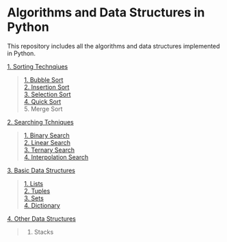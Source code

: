 # Algorithms and Data Structures in Python

This repository includes all the algorithms and data structures implemented in Python.

[1. Sorting Technqiues](https://github.com/nikita1610/DSA_in_Python/tree/master/Sorting%20Techniques)
> [1. Bubble Sort](https://github.com/nikita1610/DSA_in_Python/blob/master/Sorting%20Techniques/Bubble_Sort.py)<br>
> [2. Insertion Sort](https://github.com/nikita1610/DSA_in_Python/blob/master/Sorting%20Techniques/Insertion_Sort.py)<br>
> [3. Selection Sort](https://github.com/nikita1610/DSA_in_Python/blob/master/Sorting%20Techniques/Selection_Sort.py)<br>
> [4. Quick Sort](https://github.com/nikita1610/DSA_in_Python/blob/master/Sorting%20Techniques/Quick_Sort.py)<br>
> 5. Merge Sort

[2. Searching Tchniques](https://github.com/nikita1610/DSA_in_Python/tree/master/Searching%20Techniques)
> [1. Binary Search](https://github.com/nikita1610/DSA_in_Python/blob/master/Searching%20Techniques/Binary_Search.py) <br>
> [2. Linear Search](https://github.com/nikita1610/DSA_in_Python/blob/master/Searching%20Techniques/Linear_Search.py) <br>
> [3. Ternary Search](https://github.com/nikita1610/DSA_in_Python/blob/master/Searching%20Techniques/Ternary_Search.py) <br>
> [4. Interpolation Search](https://github.com/nikita1610/DSA_in_Python/blob/master/Searching%20Techniques/Interploation_Search.py) <br>

[3. Basic Data Structures](https://github.com/nikita1610/DSA_in_Python/tree/master/Basic%20Data%20Structures)
>[ 1. Lists ](https://github.com/nikita1610/DSA_in_Python/blob/master/Basic%20Data%20Structures/Lists.ipynb)<br>
>[ 2. Tuples](https://github.com/nikita1610/DSA_in_Python/blob/master/Basic%20Data%20Structures/Tuples.ipynb) <br>
>[ 3. Sets](https://github.com/nikita1610/DSA_in_Python/blob/master/Basic%20Data%20Structures/Sets.ipynb) <br>
>[ 4. Dictionary ](https://github.com/nikita1610/DSA_in_Python/blob/master/Basic%20Data%20Structures/Dictionary.ipynb)<br>

[4. Other Data Structures](https://github.com/nikita1610/DSA_in_Python/tree/master/Other%20Data%20Structures)
>1. Stacks <br>
